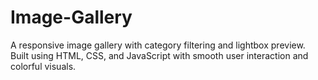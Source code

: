 # Image-Gallery
A responsive image gallery with category filtering and lightbox preview. Built using HTML, CSS, and JavaScript with smooth user interaction and colorful visuals.
